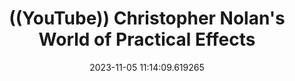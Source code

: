 ---
date: 2023-11-05 11:14:09.619265
link:
  source: web
  source_url: https://roytang.net
  text: ((YouTube)) Christopher Nolan's World of Practical Effects
  url: https://www.youtube.com/watch?v=U5KqgyjRWz8
source: web
syndicated:
- type: mastodon
  url: https://indieweb.social/users/roytang/statuses/111357647297844704
tags:
- movies
title: ((YouTube)) Christopher Nolan's World of Practical Effects
---